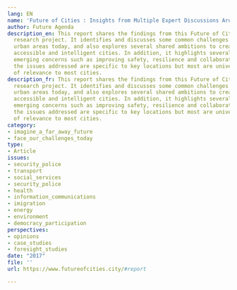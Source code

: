 ```yaml
---
lang: EN
name: 'Future of Cities : Insights from Multiple Expert Discussions Around the World'
author: Future Agenda
description_en: This report shares the findings from this Future of Cities Open Foresight
  research project. It identifies and discusses some common challenges found in most
  urban areas today, and also explores several shared ambitions to create more healthy,
  accessible and intelligent cities. In addition, it highlights several important
  emerging concerns such as improving safety, resilience and collaboration. Some of
  the issues addressed are specific to key locations but most are universal and therefore
  of relevance to most cities.
description_fr: This report shares the findings from this Future of Cities Open Foresight
  research project. It identifies and discusses some common challenges found in most
  urban areas today, and also explores several shared ambitions to create more healthy,
  accessible and intelligent cities. In addition, it highlights several important
  emerging concerns such as improving safety, resilience and collaboration. Some of
  the issues addressed are specific to key locations but most are universal and therefore
  of relevance to most cities.
category:
- imagine_a_far_away_future
- face_our_challenges_today
type:
- Article
issues:
- security_police
- transport
- social_services
- security_police
- health
- information_communications
- imigration
- energy
- environment
- democracy_participation
perspectives:
- opinions
- case_studies
- foresight_studies
date: "2017"
file: ''
url: https://www.futureofcities.city/#report

---
```

